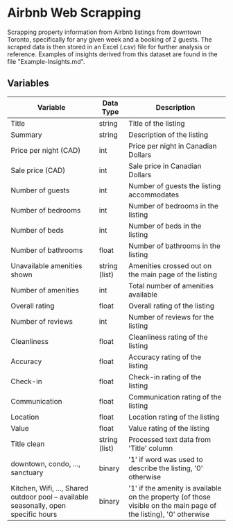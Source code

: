 # Airbnb Web Scrapping
Scrapping property information from Airbnb listings from downtown Toronto, specifically for any given week and a booking of 2 guests. The scraped data is then stored in an Excel (.csv) 
file for further analysis or reference. Examples of insights derived from this dataset are found in the file "Example-Insights.md".

## Variables

| **Variable**                                                | **Data Type**    | **Description** |
|---------------------------------------------------------|-------------------|-----------------|
| Title                                                   | string   | Title of the listing |
| Summary                                                 | string  | Description of the listing |
| Price per night (CAD)                                  | int               | Price per night in Canadian Dollars |
| Sale price (CAD)                                       | int               | Sale price in Canadian Dollars |
| Number of guests                                      | int               | Number of guests the listing accommodates |
| Number of bedrooms                                    | int               | Number of bedrooms in the listing |
| Number of beds                                        | int               | Number of beds in the listing |
| Number of bathrooms                                   | float             | Number of bathrooms in the listing |
| Unavailable amenities shown                           | string (list)     | Amenities crossed out on the main page of the listing |
| Number of amenities                                   | int               | Total number of amenities available |
| Overall rating                                        | float             | Overall rating of the listing |
| Number of reviews                                     | int               | Number of reviews for the listing |
| Cleanliness                                           | float             | Cleanliness rating of the listing |
| Accuracy                                              | float             | Accuracy rating of the listing |
| Check-in                                              | float             | Check-in rating of the listing |
| Communication                                         | float             | Communication rating of the listing |
| Location                                              | float             | Location rating of the listing |
| Value                                                 | float             | Value rating of the listing |
| Title clean                                           | string (list)     | Processed text data from 'Title' column |
| downtown, condo, ..., sanctuary                        | binary            | '1' if word was used to describe the listing, '0' otherwise |
| Kitchen, Wifi, ..., Shared outdoor pool – available seasonally, open specific hours | binary | '1' if the amenity is available on the property (of those visible on the main page of the listing), '0' otherwise |
